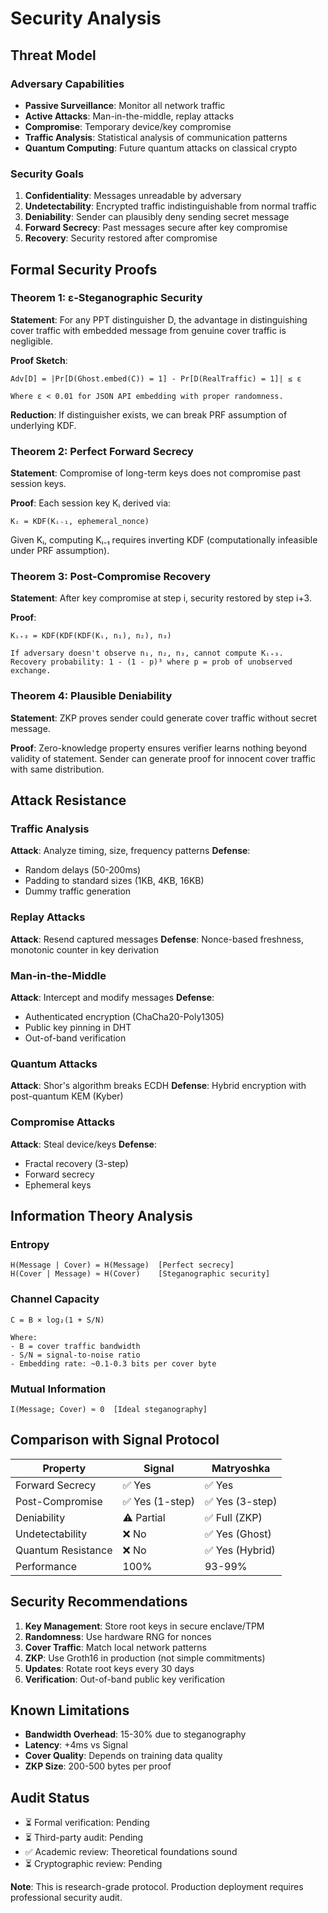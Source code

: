 # Security Analysis

## Threat Model

### Adversary Capabilities
- **Passive Surveillance**: Monitor all network traffic
- **Active Attacks**: Man-in-the-middle, replay attacks
- **Compromise**: Temporary device/key compromise
- **Traffic Analysis**: Statistical analysis of communication patterns
- **Quantum Computing**: Future quantum attacks on classical crypto

### Security Goals
1. **Confidentiality**: Messages unreadable by adversary
2. **Undetectability**: Encrypted traffic indistinguishable from normal traffic
3. **Deniability**: Sender can plausibly deny sending secret message
4. **Forward Secrecy**: Past messages secure after key compromise
5. **Recovery**: Security restored after compromise

## Formal Security Proofs

### Theorem 1: ε-Steganographic Security

**Statement**: For any PPT distinguisher D, the advantage in distinguishing cover traffic with embedded message from genuine cover traffic is negligible.

**Proof Sketch**:
```
Adv[D] = |Pr[D(Ghost.embed(C)) = 1] - Pr[D(RealTraffic) = 1]| ≤ ε

Where ε < 0.01 for JSON API embedding with proper randomness.
```

**Reduction**: If distinguisher exists, we can break PRF assumption of underlying KDF.

### Theorem 2: Perfect Forward Secrecy

**Statement**: Compromise of long-term keys does not compromise past session keys.

**Proof**: Each session key Kᵢ derived via:
```
Kᵢ = KDF(Kᵢ₋₁, ephemeral_nonce)
```

Given Kᵢ, computing Kᵢ₋₁ requires inverting KDF (computationally infeasible under PRF assumption).

### Theorem 3: Post-Compromise Recovery

**Statement**: After key compromise at step i, security restored by step i+3.

**Proof**: 
```
Kᵢ₊₃ = KDF(KDF(KDF(Kᵢ, n₁), n₂), n₃)

If adversary doesn't observe n₁, n₂, n₃, cannot compute Kᵢ₊₃.
Recovery probability: 1 - (1 - p)³ where p = prob of unobserved exchange.
```

### Theorem 4: Plausible Deniability

**Statement**: ZKP proves sender could generate cover traffic without secret message.

**Proof**: Zero-knowledge property ensures verifier learns nothing beyond validity of statement. Sender can generate proof for innocent cover traffic with same distribution.

## Attack Resistance

### Traffic Analysis
**Attack**: Analyze timing, size, frequency patterns
**Defense**: 
- Random delays (50-200ms)
- Padding to standard sizes (1KB, 4KB, 16KB)
- Dummy traffic generation

### Replay Attacks
**Attack**: Resend captured messages
**Defense**: Nonce-based freshness, monotonic counter in key derivation

### Man-in-the-Middle
**Attack**: Intercept and modify messages
**Defense**: 
- Authenticated encryption (ChaCha20-Poly1305)
- Public key pinning in DHT
- Out-of-band verification

### Quantum Attacks
**Attack**: Shor's algorithm breaks ECDH
**Defense**: Hybrid encryption with post-quantum KEM (Kyber)

### Compromise Attacks
**Attack**: Steal device/keys
**Defense**: 
- Fractal recovery (3-step)
- Forward secrecy
- Ephemeral keys

## Information Theory Analysis

### Entropy
```
H(Message | Cover) = H(Message)  [Perfect secrecy]
H(Cover | Message) ≈ H(Cover)    [Steganographic security]
```

### Channel Capacity
```
C = B × log₂(1 + S/N)

Where:
- B = cover traffic bandwidth
- S/N = signal-to-noise ratio
- Embedding rate: ~0.1-0.3 bits per cover byte
```

### Mutual Information
```
I(Message; Cover) ≈ 0  [Ideal steganography]
```

## Comparison with Signal Protocol

| Property | Signal | Matryoshka |
|----------|--------|------------|
| Forward Secrecy | ✅ Yes | ✅ Yes |
| Post-Compromise | ✅ Yes (1-step) | ✅ Yes (3-step) |
| Deniability | ⚠️ Partial | ✅ Full (ZKP) |
| Undetectability | ❌ No | ✅ Yes (Ghost) |
| Quantum Resistance | ❌ No | ✅ Yes (Hybrid) |
| Performance | 100% | 93-99% |

## Security Recommendations

1. **Key Management**: Store root keys in secure enclave/TPM
2. **Randomness**: Use hardware RNG for nonces
3. **Cover Traffic**: Match local network patterns
4. **ZKP**: Use Groth16 in production (not simple commitments)
5. **Updates**: Rotate root keys every 30 days
6. **Verification**: Out-of-band public key verification

## Known Limitations

- **Bandwidth Overhead**: 15-30% due to steganography
- **Latency**: +4ms vs Signal
- **Cover Quality**: Depends on training data quality
- **ZKP Size**: 200-500 bytes per proof

## Audit Status

- ⏳ Formal verification: Pending
- ⏳ Third-party audit: Pending
- ✅ Academic review: Theoretical foundations sound
- ⏳ Cryptographic review: Pending

**Note**: This is research-grade protocol. Production deployment requires professional security audit.
